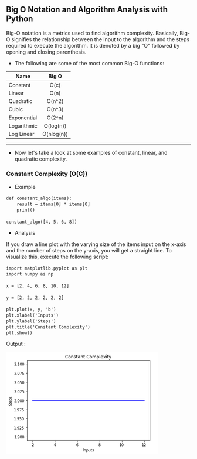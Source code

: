 ## Big O Notation and Algorithm Analysis with Python 

Big-O notation is a metrics used to find algorithm complexity. Basically, Big-O signifies the relationship between the input to the algorithm and the steps required to execute the algorithm. It is denoted by a big "O" followed by opening and closing parenthesis.

- The following are some of the most common Big-O functions:


| Name    | Big O|
|----------|:-------------:|
|Constant|	O(c)|
|Linear|	O(n)|
|Quadratic|	O(n^2)|
|Cubic|	O(n^3)|
|Exponential|O(2^n)|
|Logarithmic|O(log(n))
|Log Linear|O(nlog(n))

---

- Now  let's take a look at some examples of constant, linear, and quadratic complexity.

### Constant Complexity (O(C))

- Example 
```
def constant_algo(items):
    result = items[0] * items[0]
    print()

constant_algo([4, 5, 6, 8])
```
- Analysis 

If you draw a line plot with the varying size of the items input on the x-axis and the number of steps on the y-axis, you will get a straight line. To visualize this, execute the following script:

```
import matplotlib.pyplot as plt
import numpy as np

x = [2, 4, 6, 8, 10, 12]

y = [2, 2, 2, 2, 2, 2]

plt.plot(x, y, 'b')
plt.xlabel('Inputs')
plt.ylabel('Steps')
plt.title('Constant Complexity')
plt.show()
```

Output :

![bigO](./big-o-notation-and-algorithm-analysis-python-examples-1.png)